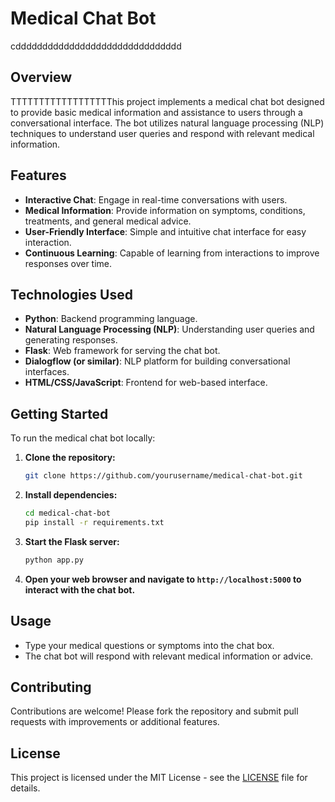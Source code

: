 # Medical Chat Bot
cddddddddddddddddddddddddddddddd
## Overview

TTTTTTTTTTTTTTTTTThis project implements a medical chat bot designed to provide basic medical information and assistance to users through a conversational interface. The bot utilizes natural language processing (NLP) techniques to understand user queries and respond with relevant medical information.

## Features

- **Interactive Chat**: Engage in real-time conversations with users.
- **Medical Information**: Provide information on symptoms, conditions, treatments, and general medical advice.
- **User-Friendly Interface**: Simple and intuitive chat interface for easy interaction.
- **Continuous Learning**: Capable of learning from interactions to improve responses over time.

## Technologies Used

- **Python**: Backend programming language.
- **Natural Language Processing (NLP)**: Understanding user queries and generating responses.
- **Flask**: Web framework for serving the chat bot.
- **Dialogflow (or similar)**: NLP platform for building conversational interfaces.
- **HTML/CSS/JavaScript**: Frontend for web-based interface.

## Getting Started

To run the medical chat bot locally:

1. **Clone the repository:**

   ```bash
   git clone https://github.com/yourusername/medical-chat-bot.git

2. **Install dependencies:**
   ```bash
   cd medical-chat-bot
   pip install -r requirements.txt
   
3. **Start the Flask server:**

   ```bash
   python app.py
   
4. **Open your web browser and navigate to `http://localhost:5000` to interact with the chat bot.**

## Usage

- Type your medical questions or symptoms into the chat box.
- The chat bot will respond with relevant medical information or advice.

## Contributing

Contributions are welcome! Please fork the repository and submit pull requests with improvements or additional features.

## License

This project is licensed under the MIT License - see the [LICENSE](LICENSE) file for details.